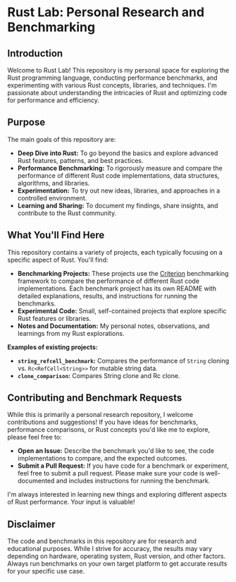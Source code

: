 # Rust Lab: Personal Research and Benchmarking

## Introduction

Welcome to Rust Lab! This repository is my personal space for exploring the Rust programming language, conducting performance benchmarks, and experimenting with various Rust concepts, libraries, and techniques. I'm passionate about understanding the intricacies of Rust and optimizing code for performance and efficiency.

## Purpose

The main goals of this repository are:

*   **Deep Dive into Rust:** To go beyond the basics and explore advanced Rust features, patterns, and best practices.
*   **Performance Benchmarking:** To rigorously measure and compare the performance of different Rust code implementations, data structures, algorithms, and libraries.
*   **Experimentation:** To try out new ideas, libraries, and approaches in a controlled environment.
*   **Learning and Sharing:** To document my findings, share insights, and contribute to the Rust community.

## What You'll Find Here

This repository contains a variety of projects, each typically focusing on a specific aspect of Rust. You'll find:

*   **Benchmarking Projects:**  These projects use the [Criterion](https://bheisler.github.io/criterion.rs/book/index.html) benchmarking framework to compare the performance of different Rust code implementations.  Each benchmark project has its own README with detailed explanations, results, and instructions for running the benchmarks.
*   **Experimental Code:**  Small, self-contained projects that explore specific Rust features or libraries.
*   **Notes and Documentation:**  My personal notes, observations, and learnings from my Rust explorations.

**Examples of existing projects:** 

*   **`string_refcell_benchmark`:** Compares the performance of `String` cloning vs. `Rc<RefCell<String>>` for mutable string data.
*   **`clone_comparison`:** Compares String clone and Rc clone.

## Contributing and Benchmark Requests

While this is primarily a personal research repository, I welcome contributions and suggestions! If you have ideas for benchmarks, performance comparisons, or Rust concepts you'd like me to explore, please feel free to:

*   **Open an Issue:**  Describe the benchmark you'd like to see, the code implementations to compare, and the expected outcomes.
*   **Submit a Pull Request:**  If you have code for a benchmark or experiment, feel free to submit a pull request. Please make sure your code is well-documented and includes instructions for running the benchmark.

I'm always interested in learning new things and exploring different aspects of Rust performance.  Your input is valuable!

## Disclaimer

The code and benchmarks in this repository are for research and educational purposes.  While I strive for accuracy, the results may vary depending on hardware, operating system, Rust version, and other factors.  Always run benchmarks on your own target platform to get accurate results for your specific use case.